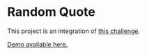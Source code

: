 # Random Quote

This project is an integration of [this challenge](https://devchallenges.io/challenge/38).

[Demo available here.](https://needlle.github.io/)
